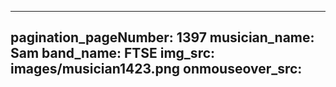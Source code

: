 ------
pagination_pageNumber: 1397
musician_name: Sam
band_name: FTSE
img_src: images/musician1423.png
onmouseover_src: 
------